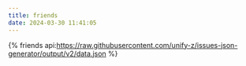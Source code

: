 ```yaml
---
title: friends
date: 2024-03-30 11:41:05
---
```

{% friends api:https://raw.githubusercontent.com/unify-z/issues-json-generator/output/v2/data.json %}
